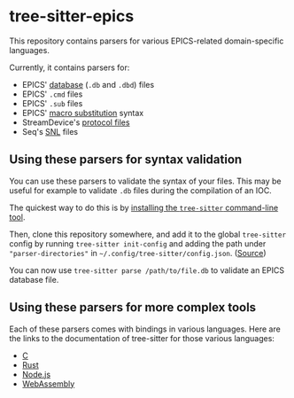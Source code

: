 # tree-sitter-epics

This repository contains parsers for various EPICS-related domain-specific
languages.

Currently, it contains parsers for:

- EPICS' [database] (`.db` and `.dbd`) files
- EPICS' `.cmd` files
- EPICS' `.sub` files
- EPICS' [macro substitution] syntax
- StreamDevice's [protocol files]
- Seq's [SNL] files

[database]: (https://docs.epics-controls.org/en/latest/appdevguide/databaseDefinition.html)
[macro substitution]: <https://docs.epics-controls.org/en/latest/appdevguide/databaseDefinition.html#macro-substitution>
[protocol files]: <https://paulscherrerinstitute.github.io/StreamDevice/protocol.html>
[SNL]: <https://www-csr.bessy.de/control/SoftDist/sequencer/Reference.html>

## Using these parsers for syntax validation

You can use these parsers to validate the syntax of your files. This may be
useful for example to validate `.db` files during the compilation of an IOC.

The quickest way to do this is by [installing the `tree-sitter` command-line
tool][cli-install].

[cli-install]: <https://tree-sitter.github.io/tree-sitter/creating-parsers#installation>

Then, clone this repository somewhere, and add it to the global `tree-sitter`
config by running `tree-sitter init-config` and adding the path under
`"parser-directories"` in `~/.config/tree-sitter/config.json`. ([Source])

[Source]: <https://tree-sitter.github.io/tree-sitter/syntax-highlighting#per-user-configuration>

You can now use `tree-sitter parse /path/to/file.db` to validate an EPICS
database file.

## Using these parsers for more complex tools

Each of these parsers comes with bindings in various languages. Here are the
links to the documentation of tree-sitter for those various languages:

- [C](https://tree-sitter.github.io/tree-sitter/using-parsers)
- [Rust](https://github.com/tree-sitter/tree-sitter/tree/master/lib/binding_rust)
- [Node.js](https://github.com/tree-sitter/node-tree-sitter)
- [WebAssembly](https://github.com/tree-sitter/tree-sitter/tree/master/lib/binding_web)
